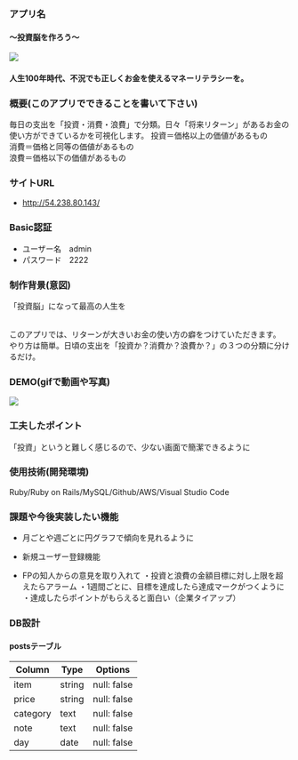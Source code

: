

### アプリ名
  #### 〜投資脳を作ろう〜
  ![](https://i.gyazo.com/5cc71cc0db96cd05db40e22ea09893dc.png)
  
  #### 人生100年時代、不況でも正しくお金を使えるマネーリテラシーを。

### 概要(このアプリでできることを書いて下さい)
  毎日の支出を「投資・消費・浪費」で分類。日々「将来リターン」があるお金の使い方ができているかを可視化します。
    投資＝価格以上の価値があるもの<br>
    消費＝価格と同等の価値があるもの<br>
    浪費＝価格以下の価値があるもの<br>

### サイトURL
- http://54.238.80.143/

### Basic認証
- ユーザー名　admin 
- パスワード　2222

    
### 制作背景(意図)
「投資脳」になって最高の人生を<br><br>

 このアプリでは、リターンが大きいお金の使い方の癖をつけていただきます。<br>
 やり方は簡単。日頃の支出を「投資か？消費か？浪費か？」の３つの分類に分けるだけ。



### DEMO(gifで動画や写真)
![](https://i.gyazo.com/7e6a16b4551cd159a65d154de03bfdad.jpg)




### 工夫したポイント  
  「投資」というと難しく感じるので、少ない画面で簡潔できるように

### 使用技術(開発環境)
  Ruby/Ruby on Rails/MySQL/Github/AWS/Visual Studio Code


### 課題や今後実装したい機能
  - 月ごとや週ごとに円グラフで傾向を見れるように
  - 新規ユーザー登録機能

  - FPの知人からの意見を取り入れて
  ・投資と浪費の金額目標に対し上限を超えたらアラーム
  ・1週間ごとに、目標を達成したら達成マークがつくように
  ・達成したらポイントがもらえると面白い（企業タイアップ）

### DB設計

#### postsテーブル
|Column|Type|Options|
|------|----|-------|
|item|string|null: false|
|price|string|null: false|
|category|text|null: false|
|note|text|null: false|
|day|date|null: false|
